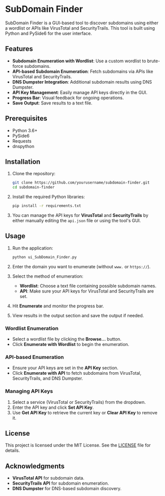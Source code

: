 # SubDomain Finder

SubDomain Finder is a GUI-based tool to discover subdomains using either a wordlist or APIs like VirusTotal and SecurityTrails. This tool is built using Python and PySide6 for the user interface.

## Features
- **Subdomain Enumeration with Wordlist**: Use a custom wordlist to brute-force subdomains.
- **API-based Subdomain Enumeration**: Fetch subdomains via APIs like VirusTotal and SecurityTrails.
- **DNS Dumpster Integration**: Additional subdomain results using DNS Dumpster.
- **API Key Management**: Easily manage API keys directly in the GUI.
- **Progress Bar**: Visual feedback for ongoing operations.
- **Save Output**: Save results to a text file.

## Prerequisites
- Python 3.6+
- PySide6
- Requests
- dnspython

## Installation

1. Clone the repository:
    ```bash
    git clone https://github.com/yourusername/subdomain-finder.git
    cd subdomain-finder
    ```

2. Install the required Python libraries:
    ```bash
    pip install -r requirements.txt
    ```

3. You can manage the API keys for **VirusTotal** and **SecurityTrails** by either manually editing the `api.json` file or using the tool's GUI.

## Usage

1. Run the application:
    ```bash
    python ui_SubDomain_Finder.py
    ```

2. Enter the domain you want to enumerate (without `www.` or `https://`).
   
3. Select the method of enumeration:
    - **Wordlist**: Choose a text file containing possible subdomain names.
    - **API**: Make sure your API keys for VirusTotal and SecurityTrails are set.

4. Hit **Enumerate** and monitor the progress bar.

5. View results in the output section and save the output if needed.

### Wordlist Enumeration

- Select a wordlist file by clicking the **Browse...** button.
- Click **Enumerate with Wordlist** to begin the enumeration.

### API-based Enumeration

- Ensure your API keys are set in the **API Key** section.
- Click **Enumerate with API** to fetch subdomains from VirusTotal, SecurityTrails, and DNS Dumpster.

### Managing API Keys

1. Select a service (VirusTotal or SecurityTrails) from the dropdown.
2. Enter the API key and click **Set API Key**.
3. Use **Get API Key** to retrieve the current key or **Clear API Key** to remove it.

## License
This project is licensed under the MIT License. See the [LICENSE](LICENSE) file for details.

## Acknowledgments
- **VirusTotal API** for subdomain data.
- **SecurityTrails API** for subdomain enumeration.
- **DNS Dumpster** for DNS-based subdomain discovery.

